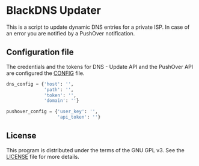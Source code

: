 # BlackDNS Updater
This is a script to update dynamic DNS entries for a private ISP. In case of an error you are notified by a PushOver notification.

## Configuration file
The credentials and the tokens for DNS - Update API and the PushOver API are configured the [CONFIG][config.py] file.

```python
dns_config = {'host': '',
              'path': '',
              'token': '',
              'domain': ''}

pushover_config = {'user_key': '',
                   'api_token': ''}

```

## License
This program is distributed under the terms of the GNU GPL v3. See the [LICENSE][license] file for more details.

[license]: https://raw.githubusercontent.com/cs-networks/Sublime-Settings/master/LICENSE
[config.py]: https://raw.githubusercontent.com/cs-networks/Sublime-Settings/master/LICENSE
